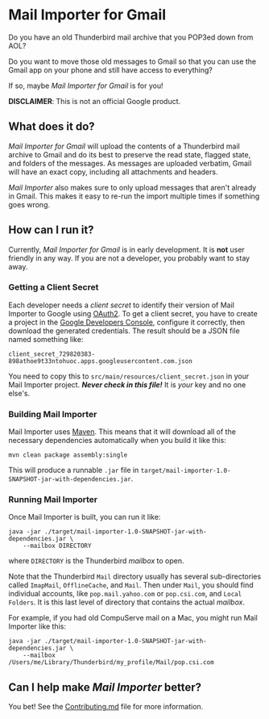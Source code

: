 # Mail Importer for Gmail

Do you have an old Thunderbird mail archive that you POP3ed down from AOL?

Do you want to move those old messages to Gmail so that you can use the Gmail
app on your phone and still have access to everything?

If so, maybe _Mail Importer for Gmail_ is for you!

**DISCLAIMER**: This is not an official Google product.

## What does it do?

_Mail Importer for Gmail_ will upload the contents of a Thunderbird mail
archive to Gmail and do its best to preserve the read state, flagged state, and
folders of the messages. As messages are uploaded verbatim, Gmail will have an
exact copy, including all attachments and headers.

_Mail Importer_ also makes sure to only upload messages that aren't already in
Gmail. This makes it easy to re-run the import multiple times if something goes
wrong.

## How can I run it?

Currently, _Mail Importer for Gmail_ is in early development. It is __not__
user friendly in any way. If you are not a developer, you probably want to
stay away.

### Getting a Client Secret

Each developer needs a _client secret_ to identify their version of Mail
Importer to Google using
[OAuth2](https://developers.google.com/identity/protocols/OAuth2). To get a
client secret, you have to create a project in the
[Google Developers Console](https://github.com/googleads/googleads-dotnet-lib/wiki/How-to-create-OAuth2-client-id-and-secret),
configure it correctly, then download the generated credentials. The result
should be a JSON file named something like:

```
client_secret_729820383-898athoe9t33ntohuoc.apps.googleusercontent.com.json
```

You need to copy this to `src/main/resources/client_secret.json` in your Mail
Importer project. _**Never check in this file!**_ It is _your_ key and no one
else's.

### Building Mail Importer

Mail Importer uses [Maven](https://maven.apache.org/). This means that it will
download all of the necessary dependencies automatically when you build it like
this:

```
mvn clean package assembly:single
```

This will produce a runnable `.jar` file in
`target/mail-importer-1.0-SNAPSHOT-jar-with-dependencies.jar`.

### Running Mail Importer

Once Mail Importer is built, you can run it like:

```
java -jar ./target/mail-importer-1.0-SNAPSHOT-jar-with-dependencies.jar \
    --mailbox DIRECTORY
```

where `DIRECTORY` is the Thunderbird _mailbox_ to open.

Note that the Thunderbird `Mail` directory usually has several sub-directories
called `ImapMail`, `OfflineCache`, and `Mail`. Then under `Mail`, you should
find individual accounts, like `pop.mail.yahoo.com` or `pop.csi.com`, and
`Local Folders`. It is this last level of directory that contains the actual
_mailbox_.

For example, if you had old CompuServe mail on a Mac, you might run Mail
Importer like this:

```
java -jar ./target/mail-importer-1.0-SNAPSHOT-jar-with-dependencies.jar \
    --mailbox /Users/me/Library/Thunderbird/my_profile/Mail/pop.csi.com
```

## Can I help make _Mail Importer_ better?

You bet! See the [Contributing.md](Contributing.md) file for more information.
